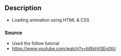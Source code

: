 ## Description

-   Loading animation using HTML & CSS

### Source

-   Used the follow tutorial
-   https://www.youtube.com/watch?v=bWshVSEn0tU
